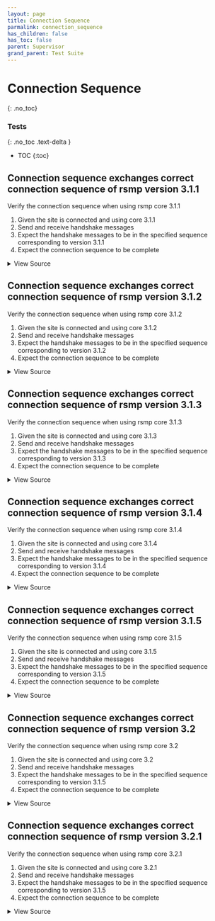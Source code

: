 ```yaml
---
layout: page
title: Connection Sequence
parmalink: connection_sequence
has_children: false
has_toc: false
parent: Supervisor
grand_parent: Test Suite
---
```


# Connection Sequence
{: .no_toc}



### Tests
{: .no_toc .text-delta }

- TOC
{:toc}

## Connection sequence exchanges correct connection sequence of rsmp version 3.1.1

Verify the connection sequence when using rsmp core 3.1.1

1. Given the site is connected and using core 3.1.1
2. Send and receive handshake messages
3. Expect the handshake messages to be in the specified sequence corresponding to version 3.1.1
4. Expect the connection sequence to be complete

<details markdown="block">
  <summary>
     View Source
  </summary>
```ruby
check_sequence '3.1.1'
```
</details>




## Connection sequence exchanges correct connection sequence of rsmp version 3.1.2

Verify the connection sequence when using rsmp core 3.1.2

1. Given the site is connected and using core 3.1.2
2. Send and receive handshake messages
3. Expect the handshake messages to be in the specified sequence corresponding to version 3.1.2
4. Expect the connection sequence to be complete

<details markdown="block">
  <summary>
     View Source
  </summary>
```ruby
check_sequence '3.1.2'
```
</details>




## Connection sequence exchanges correct connection sequence of rsmp version 3.1.3

Verify the connection sequence when using rsmp core 3.1.3

1. Given the site is connected and using core 3.1.3
2. Send and receive handshake messages
3. Expect the handshake messages to be in the specified sequence corresponding to version 3.1.3
4. Expect the connection sequence to be complete

<details markdown="block">
  <summary>
     View Source
  </summary>
```ruby
check_sequence '3.1.3'
```
</details>




## Connection sequence exchanges correct connection sequence of rsmp version 3.1.4

Verify the connection sequence when using rsmp core 3.1.4

1. Given the site is connected and using core 3.1.4
2. Send and receive handshake messages
3. Expect the handshake messages to be in the specified sequence corresponding to version 3.1.4
4. Expect the connection sequence to be complete

<details markdown="block">
  <summary>
     View Source
  </summary>
```ruby
check_sequence '3.1.4'
```
</details>




## Connection sequence exchanges correct connection sequence of rsmp version 3.1.5

Verify the connection sequence when using rsmp core 3.1.5

1. Given the site is connected and using core 3.1.5
2. Send and receive handshake messages
3. Expect the handshake messages to be in the specified sequence corresponding to version 3.1.5
4. Expect the connection sequence to be complete

<details markdown="block">
  <summary>
     View Source
  </summary>
```ruby
check_sequence '3.1.5'
```
</details>




## Connection sequence exchanges correct connection sequence of rsmp version 3.2

Verify the connection sequence when using rsmp core 3.2

1. Given the site is connected and using core 3.2
2. Send and receive handshake messages
3. Expect the handshake messages to be in the specified sequence corresponding to version 3.1.5
4. Expect the connection sequence to be complete

<details markdown="block">
  <summary>
     View Source
  </summary>
```ruby
check_sequence '3.2'
```
</details>




## Connection sequence exchanges correct connection sequence of rsmp version 3.2.1

Verify the connection sequence when using rsmp core 3.2.1

1. Given the site is connected and using core 3.2.1
2. Send and receive handshake messages
3. Expect the handshake messages to be in the specified sequence corresponding to version 3.1.5
4. Expect the connection sequence to be complete

<details markdown="block">
  <summary>
     View Source
  </summary>
```ruby
check_sequence '3.2.1'
```
</details>


